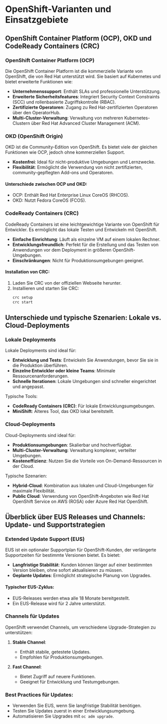 
# OpenShift-Varianten und Einsatzgebiete
## OpenShift Container Platform (OCP), OKD und CodeReady Containers (CRC)

### OpenShift Container Platform (OCP)
Die OpenShift Container Platform ist die kommerzielle Variante von OpenShift, die von Red Hat unterstützt wird. Sie basiert auf Kubernetes und bietet erweiterte Funktionen wie:
- **Unternehmenssupport**: Enthält SLAs und professionelle Unterstützung.
- **Erweiterte Sicherheitsfeatures**: Integriert Security Context Constraints (SCC) und rollenbasierte Zugriffskontrolle (RBAC).
- **Zertifizierte Operatoren**: Zugang zu Red Hat-zertifizierten Operatoren über den OperatorHub.
- **Multi-Cluster-Verwaltung**: Verwaltung von mehreren Kubernetes-Clustern über Red Hat Advanced Cluster Management (ACM).

### OKD (OpenShift Origin)
OKD ist die Community-Edition von OpenShift. Es bietet viele der gleichen Funktionen wie OCP, jedoch ohne kommerziellen Support.
- **Kostenfrei**: Ideal für nicht-produktive Umgebungen und Lernzwecke.
- **Flexibilität**: Ermöglicht die Verwendung von nicht zertifizierten, community-gepflegten Add-ons und Operatoren.

#### Unterschiede zwischen OCP und OKD:
- OCP: Enthält Red Hat Enterprise Linux CoreOS (RHCOS).
- OKD: Nutzt Fedora CoreOS (FCOS).

### CodeReady Containers (CRC)
CodeReady Containers ist eine leichtgewichtige Variante von OpenShift für Entwickler. Es ermöglicht das lokale Testen und Entwickeln mit OpenShift.
- **Einfache Einrichtung**: Läuft als einzelne VM auf einem lokalen Rechner.
- **Entwicklungsfreundlich**: Perfekt für die Erstellung und das Testen von Anwendungen vor dem Deployment in größeren OpenShift-Umgebungen.
- **Einschränkungen**: Nicht für Produktionsumgebungen geeignet.

#### Installation von CRC:
1. Laden Sie CRC von der offiziellen Webseite herunter.
2. Installieren und starten Sie CRC:
   ```bash
   crc setup
   crc start
   ```

## Unterschiede und typische Szenarien: Lokale vs. Cloud-Deployments

### Lokale Deployments
Lokale Deployments sind ideal für:
- **Entwicklung und Tests**: Entwickeln Sie Anwendungen, bevor Sie sie in die Produktion überführen.
- **Einzelne Entwickler oder kleine Teams**: Minimale Ressourcenanforderungen.
- **Schnelle Iterationen**: Lokale Umgebungen sind schneller eingerichtet und angepasst.

Typische Tools:
- **CodeReady Containers (CRC)**: Für lokale Entwicklungsumgebungen.
- **MiniShift**: Älteres Tool, das OKD lokal bereitstellt.

### Cloud-Deployments
Cloud-Deployments sind ideal für:
- **Produktionsumgebungen**: Skalierbar und hochverfügbar.
- **Multi-Cluster-Verwaltung**: Verwaltung komplexer, verteilter Umgebungen.
- **Kosteneffizienz**: Nutzen Sie die Vorteile von On-Demand-Ressourcen in der Cloud.

Typische Szenarien:
- **Hybrid-Cloud**: Kombination aus lokalen und Cloud-Umgebungen für maximale Flexibilität.
- **Public Cloud**: Verwendung von OpenShift-Angeboten wie Red Hat OpenShift Service on AWS (ROSA) oder Azure Red Hat OpenShift.

## Überblick über EUS Releases und Channels: Update- und Supportstrategien

### Extended Update Support (EUS)
EUS ist ein optionaler Supportplan für OpenShift-Kunden, der verlängerte Supportzeiten für bestimmte Versionen bietet. Es bietet:
- **Langfristige Stabilität**: Kunden können länger auf einer bestimmten Version bleiben, ohne sofort aktualisieren zu müssen.
- **Geplante Updates**: Ermöglicht strategische Planung von Upgrades.

#### Typischer EUS-Zyklus:
- EUS-Releases werden etwa alle 18 Monate bereitgestellt.
- Ein EUS-Release wird für 2 Jahre unterstützt.

### Channels für Updates
OpenShift verwendet Channels, um verschiedene Upgrade-Strategien zu unterstützen:
1. **Stable Channel**:
   - Enthält stabile, getestete Updates.
   - Empfohlen für Produktionsumgebungen.

2. **Fast Channel**:
   - Bietet Zugriff auf neuere Funktionen.
   - Geeignet für Entwicklung und Testumgebungen.

### Best Practices für Updates:
- Verwenden Sie EUS, wenn Sie langfristige Stabilität benötigen.
- Testen Sie Updates zuerst in einer Entwicklungsumgebung.
- Automatisieren Sie Upgrades mit `oc adm upgrade`.
